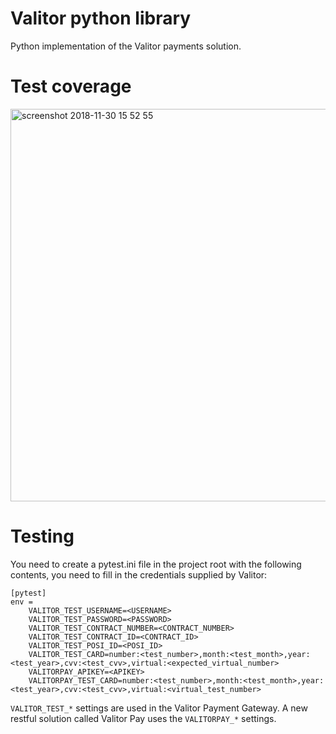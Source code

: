 Valitor python library
========================

Python implementation of the Valitor payments solution.



Test coverage
=============
<img width="628" alt="screenshot 2018-11-30 15 52 55" src="https://user-images.githubusercontent.com/143557/49299693-485cc800-f4b8-11e8-863d-48f79b89ed7f.png">


Testing
=======

You need to create a pytest.ini file in the project root with the following contents, you need to fill in the credentials supplied by Valitor:

```
[pytest]
env =
    VALITOR_TEST_USERNAME=<USERNAME>
    VALITOR_TEST_PASSWORD=<PASSWORD>
    VALITOR_TEST_CONTRACT_NUMBER=<CONTRACT_NUMBER>
    VALITOR_TEST_CONTRACT_ID=<CONTRACT_ID>
    VALITOR_TEST_POSI_ID=<POSI_ID>
    VALITOR_TEST_CARD=number:<test_number>,month:<test_month>,year:<test_year>,cvv:<test_cvv>,virtual:<expected_virtual_number>
    VALITORPAY_APIKEY=<APIKEY>
    VALITORPAY_TEST_CARD=number:<test_number>,month:<test_month>,year:<test_year>,cvv:<test_cvv>,virtual:<virtual_test_number>
```

`VALITOR_TEST_*` settings are used in the Valitor Payment Gateway. A new restful solution called Valitor Pay uses the `VALITORPAY_*` settings.
